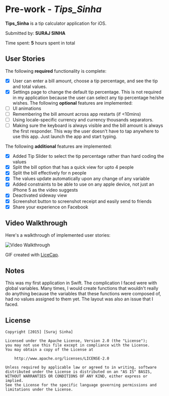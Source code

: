 # Pre-work - *Tips_Sinha*

**Tips_Sinha** is a tip calculator application for iOS.

Submitted by: **SURAJ SINHA**

Time spent: **5** hours spent in total

## User Stories

The following **required** functionality is complete:

* [x] User can enter a bill amount, choose a tip percentage, and see the tip and total values.
* [x] Settings page to change the default tip percentage.
      This is not required in my application because the user can select any tip percentage he/she wishes.
The following **optional** features are implemented:
* [ ] UI animations
* [ ] Remembering the bill amount across app restarts (if <10mins)
* [ ] Using locale-specific currency and currency thousands separators.
* [ ] Making sure the keyboard is always visible and the bill amount is always the first responder. This way the user doesn't have to tap anywhere to use this app. Just launch the app and start typing.

The following **additional** features are implemented:

- [x] Added Tip Slider to select the tip percentage rather than hard coding the values
- [x] Split the bill option that has a quick view for upto 4 people
- [x] Split the bill effectively for n people
- [x] The values update automatically upon any change of any variable
- [x] Added constraints to be able to use on any apple device, not just an iPhone 5 as the video suggests
- [x] Deactivated sideway view
- [x] Screenshot button to screenshot receipt and easily send to friends
- [x] Share your experience on Facebook
## Video Walkthrough 

Here's a walkthrough of implemented user stories:

<img src='http://i.imgur.com/Z88Hm8i.gif' title='Video Walkthrough' width='' alt='Video Walkthrough' />

GIF created with [LiceCap](http://www.cockos.com/licecap/).

## Notes

This was my first application in Swift. The complication I faced were with global variables. Many times, I would create functions that wouldn't really do anything
because the variables that these functions were composed of, had no values assigned to them yet. The layout was also an issue that I faced.

## License

    Copyright [2015] [Suraj Sinha]

    Licensed under the Apache License, Version 2.0 (the "License");
    you may not use this file except in compliance with the License.
    You may obtain a copy of the License at

        http://www.apache.org/licenses/LICENSE-2.0

    Unless required by applicable law or agreed to in writing, software
    distributed under the License is distributed on an "AS IS" BASIS,
    WITHOUT WARRANTIES OR CONDITIONS OF ANY KIND, either express or implied.
    See the License for the specific language governing permissions and
    limitations under the License.
